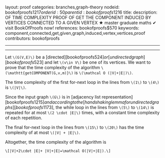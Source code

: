 layout: proof
categories: branches,graph-theory
nodeid: bookofproofs$1217
orderid: 50
parentid: bookofproofs$1216
title: 
description: OF TIME COMPLEXITY PROOF OF GET THE COMPONENT INDUCED BY VERTICES CONNECTED TO A GIVEN VERTEX &#9733; master graduate maths &#10004; visit BookOfProofs now!
references: bookofproofs$570
keywords: component,connected,get,given,graph,induced,vertex,vertices,proof
contributors: bookofproofs

---


---

Let `\(G(V,E)\)` be a [directed][bookofproofs$524] or [undirected graph][bookofproofs$523] and let `\(v\in V\)` be one of its vertices. We want to prove that the time complexity of the algorithm `\(\mathtt{getCOMPONENT(G,v,m)}\)` is `\(\mathcal O (|V|+|E|)\)`.

The time complexity of the first for-next loop in the lines from `\(1\)` to `\(4\)` is `\(|V|\)`. 

Since the input graph `\(G\)` is in [adjacency list representation][bookofproofs$1215] and according to the [handshaking lemma for undirected graphs][bookofproofs$1173], the while loop in the lines from `\(5\)` to `\(14\)` is repeated for at most `\(2 \cdot |E|\)` times, with a constant time complexity of each repetition. 

The final for-next loop in the lines from `\(15\)` to `\(20\)` has the time complexity of at most  `\(|V| + |E|\)`.

Altogether, the time complexity of the algorithm is

`\[|V|+2\cdot |E|+ |V|+|E|=\mathcal O(|V|+|E|).\]`
